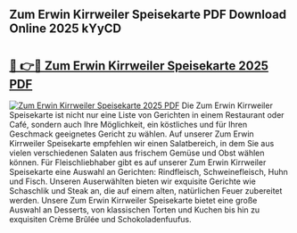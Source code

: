 ## Zum Erwin Kirrweiler Speisekarte PDF Download Online 2025 kYyCD

# <h2><a href="http://gc9t1pa.nevu.top/?p=Zum+Erwin+Kirrweiler+Speisekarte">🔗 👉🔴 Zum Erwin Kirrweiler Speisekarte 2025 PDF</a></h2>

[![Zum Erwin Kirrweiler Speisekarte 2025 PDF](https://i.imgur.com/dBaPXMq.png)](http://gc9t1pa.nevu.top/?p=Zum+Erwin+Kirrweiler+Speisekarte)
Die Zum Erwin Kirrweiler Speisekarte ist nicht nur eine Liste von Gerichten in einem Restaurant oder Café, sondern auch Ihre Möglichkeit, ein köstliches und für Ihren Geschmack geeignetes Gericht zu wählen. Auf unserer Zum Erwin Kirrweiler Speisekarte empfehlen wir einen Salatbereich, in dem Sie aus vielen verschiedenen Salaten aus frischem Gemüse und Obst wählen können. Für Fleischliebhaber gibt es auf unserer Zum Erwin Kirrweiler Speisekarte eine Auswahl an Gerichten: Rindfleisch, Schweinefleisch, Huhn und Fisch. Unseren Auserwählten bieten wir exquisite Gerichte wie Schaschlik und Steak an, die auf einem alten, natürlichen Feuer zubereitet werden. Unsere Zum Erwin Kirrweiler Speisekarte bietet eine große Auswahl an Desserts, von klassischen Torten und Kuchen bis hin zu exquisiten Crème Brûlée und Schokoladenfuufus.
